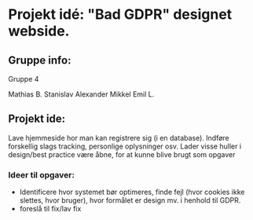 # Projekt idé: "Bad GDPR" designet webside.

## Gruppe info: 
Gruppe 4

Mathias B.
Stanislav
Alexander
Mikkel Emil L.

## Projekt ide:
Lave hjemmeside hor man kan registrere sig (i en database).
Indføre forskellig slags tracking, personlige oplysninger osv.
Lader visse huller i design/best practice være åbne, for at kunne blive brugt som opgaver

### Ideer til opgaver: 
- Identificere hvor systemet bør optimeres, finde fejl (hvor cookies ikke slettes, hvor bruger), hvor formålet er design mv. i henhold til GDPR.
- foreslå til fix/lav fix